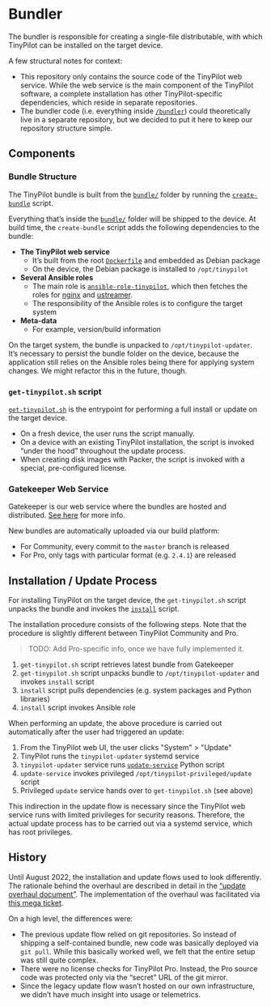 # Bundler

The bundler is responsible for creating a single-file distributable, with which TinyPilot can be installed on the target device.

A few structural notes for context:

- This repository only contains the source code of the TinyPilot web service. While the web service is the main component of the TinyPilot software, a complete installation has other TinyPilot-specific dependencies, which reside in separate repositories.
- The bundler code (i.e. everything inside [`/bundler`](/bundler)) could theoretically live in a separate repository, but we decided to put it here to keep our repository structure simple.

## Components

### Bundle Structure

The TinyPilot bundle is built from the [`bundle/`](bundle) folder by running the [`create-bundle`](create-bundle) script.

Everything that’s inside the [`bundle/`](bundle) folder will be shipped to the device. At build time, the `create-bundle` script adds the following dependencies to the bundle:

- **The TinyPilot web service**
  - It’s built from the root [`Dockerfile`](../Dockerfile) and embedded as Debian package
  - On the device, the Debian package is installed to `/opt/tinypilot`
- **Several Ansible roles**
  - The main role is [`ansible-role-tinypilot`](https://github.com/tiny-pilot/ansible-role-tinypilot), which then fetches the roles for [nginx](https://github.com/tiny-pilot/ansible-role-nginx) and [ustreamer](https://github.com/tiny-pilot/ansible-role-ustreamer).
  - The responsibility of the Ansible roles is to configure the target system
- **Meta-data**
  - For example, version/build information

On the target system, the bundle is unpacked to `/opt/tinypilot-updater`. It’s necessary to persist the bundle folder on the device, because the application still relies on the Ansible roles being there for applying system changes. We might refactor this in the future, though.

### `get-tinypilot.sh` script

[`get-tinypilot.sh`](../get-tinypilot.sh) is the entrypoint for performing a full install or update on the target device.

- On a fresh device, the user runs the script manually.
- On a device with an existing TinyPilot installation, the script is invoked “under the hood” throughout the update process.
- When creating disk images with Packer, the script is invoked with a special, pre-configured license.

### Gatekeeper Web Service

Gatekeeper is our web service where the bundles are hosted and distributed. [See here](https://github.com/tiny-pilot/gatekeeper) for more info.

New bundles are automatically uploaded via our build platform:

- For Community, every commit to the `master` branch is released
- For Pro, only tags with particular format (e.g. `2.4.1`) are released

## Installation / Update Process

For installing TinyPilot on the target device, the `get-tinypilot.sh` script unpacks the bundle and invokes the [`install`](bundle/install) script.

The installation procedure consists of the following steps. Note that the procedure is slightly different between TinyPilot Community and Pro.

> TODO: Add Pro-specific info, once we have fully implemented it.

1. `get-tinypilot.sh` script retrieves latest bundle from Gatekeeper
1. `get-tinypilot.sh` script unpacks bundle to `/opt/tinypilot-updater` and invokes `install` script
1. `install` script pulls dependencies (e.g. system packages and Python libraries)
1. `install` script invokes Ansible role

When performing an update, the above procedure is carried out automatically after the user had triggered an update:

1. From the TinyPilot web UI, the user clicks "System" > "Update"
1. TinyPilot runs the `tinypilot-updater` systemd service
1. `tinypilot-updater` service runs [`update-service`](../scripts/update-service) Python script
1. `update-service` invokes privileged `/opt/tinypilot-privileged/update` script
1. Privileged `update` service hands over to `get-tinypilot.sh` (see above)

This indirection in the update flow is necessary since the TinyPilot web service runs with limited privileges for security reasons. Therefore, the actual update process has to be carried out via a systemd service, which has root privileges.

## History

Until August 2022, the installation and update flows used to look differently. The rationale behind the overhaul are described in detail in the [“update overhaul document”](https://github.com/tiny-pilot/tinypilot-pro/blob/experimental/update-overhaul/UPDATE-WORKFLOW.md). The implementation of the overhaul was facilitated via [this mega ticket](https://github.com/tiny-pilot/tinypilot-pro/issues/445).

On a high level, the differences were:

- The previous update flow relied on git repositories. So instead of shipping a self-contained bundle, new code was basically deployed via `git pull`. While this basically worked well, we felt that the entire setup was still quite complex.
- There were no license checks for TinyPilot Pro. Instead, the Pro source code was protected only via the “secret” URL of the git mirror.
- Since the legacy update flow wasn’t hosted on our own infrastructure, we didn’t have much insight into usage or telemetrics.

